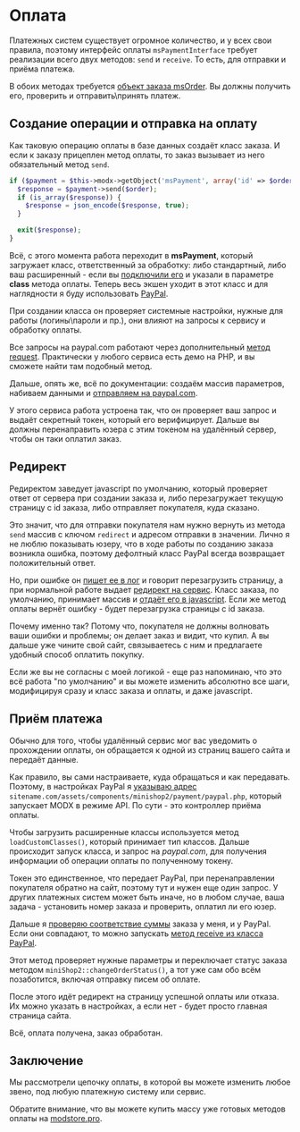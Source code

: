 # Оплата

Платежных систем существует огромное количество, и у всех свои правила, поэтому интерфейс оплаты `msPaymentInterface` требует реализации всего двух методов: `send` и `receive`.
То есть, для отправки и приёма платежа.

В обоих методах требуется [объект заказа msOrder][1]. Вы должны получить его, проверить и отправить\принять платеж.

## Создание операции и отправка на оплату

Как таковую операцию оплаты в базе данных создаёт класс заказа.
И если к заказу прицеплен метод оплаты, то заказ вызывает из него обязательный метод `send`.

```php
if ($payment = $this->modx->getObject('msPayment', array('id' => $order->get('payment'), 'active' => 1))) {
  $response = $payment->send($order);
  if (is_array($response)) {
    $response = json_encode($response, true);
  }

  exit($response);
}
```

Всё, с этого момента работа переходит в **msPayment**, который загружает класс, ответственный за обработку: либо стандартный, либо ваш расширенный - если вы [подключили его][2] и указали в параметре **class** метода оплаты.
Теперь весь экшен уходит в этот класс и для наглядности я буду использовать [PayPal][10].

При создании класса он проверяет системные настройки, нужные для работы (логины\пароли и пр.), они влияют на запросы к сервису и обработку оплаты.

Все запросы на paypal.com работают через дополнительный [метод request][11].
Практически у любого сервиса есть демо на PHP, и вы сможете найти там подобный метод.

Дальше, опять же, всё по документации: создаём массив параметров, набиваем данными и [отправляем на paypal.com][12].

У этого сервиса работа устроена так, что он проверяет ваш запрос и выдаёт секретный токен, который его верифицирует.
Дальше вы должны перенаправить юзера с этим токеном на удалённый сервер, чтобы он таки оплатил заказ.

## Редирект

Редиректом заведует javascript по умолчанию, который проверяет ответ от сервера при создании заказа и, либо перезагружает текущую страницу с id заказа, либо отправляет покупателя, куда сказано.

Это значит, что для отправки покупателя нам нужно вернуть из метода `send` массив с ключом `redirect` и адресом отправки в значении.
Лично я не люблю показывать юзеру, что в ходе работы по созданию заказа возникла ошибка, поэтому дефолтный класс PayPal всегда возвращает положительный ответ.

Но, при ошибке он [пишет ее в лог][13] и говорит перезагрузить страницу, а при нормальной работе выдает [редирект на сервис][14].
Класс заказа, по умолчанию, принимает массив и [отдаёт его в javascript][15].
Если же метод оплаты вернёт ошибку - будет перезагрузка страницы с id заказа.

Почему именно так? Потому что, покупателя не должны волновать ваши ошибки и проблемы; он делает заказ и видит, что купил.
А вы дальше уже чините свой сайт, связываетесь с ним и предлагаете удобный способ оплатить покупку.

Если же вы не согласны с моей логикой - еще раз напоминаю, что это всё работа "по умолчанию" и вы можете изменить абсолютно все шаги, модифицируя сразу и класс заказа и оплаты, и даже javascript.

## Приём платежа

Обычно для того, чтобы удалённый сервис мог вас уведомить о прохождении оплаты, он обращается к одной из страниц вашего сайта и передаёт данные.

Как правило, вы сами настраиваете, куда обращаться и как передавать.
Поэтому, в настройках PayPal я [указываю адрес][16] `sitename.com/assets/components/minishop2/payment/paypal.php`, который запускает MODX в режиме API.
По сути - это контроллер приёма оплаты.

Чтобы загрузить расширенные классы используется метод `loadCustomClasses()`, который принимает тип классов.
Дальше происходит запуск класса, и запрос на *paypal.com*, для получения информации об операции оплаты по полученному токену.

Токен это единственное, что передает PayPal, при перенаправлении покупателя обратно на сайт, поэтому тут и нужен еще один запрос.
У других платежных систем может быть иначе, но в любом случае, ваша задача - установить номер заказа и проверить, оплатил ли его юзер.

Дальше я [проверяю соответствие суммы][17] заказа у меня, и у PayPal. Если они совпадают, то можно запускать [метод receive из класса PayPal][18].

Этот метод проверяет нужные параметры и переключает статус заказа методом `miniShop2::changeOrderStatus()`, а тот уже сам обо всём позаботится, включая отправку писем об оплате.

После этого идёт редирект на страницу успешной оплаты или отказа.
Их можно указать в настройках, а если нет - будет просто главная страница сайта.

Всё, оплата получена, заказ обработан.

## Заключение

Мы рассмотрели цепочку оплаты, в которой вы можете изменить любое звено, под любую платежную систему или сервис.

Обратите внимание, что вы можете купить массу уже готовых методов оплаты на [modstore.pro][2].

[1]: /components/minishop2/development/services/order
[2]: https://modstore.pro/packages/integration/?resource|parent=1260
[10]: https://github.com/bezumkin/miniShop2/blob/c384bddbedfc6b0cc0c7046a8ba2393979300cff/core/components/minishop2/custom/payment/paypal.class.php
[11]: https://github.com/bezumkin/miniShop2/blob/c384bddbedfc6b0cc0c7046a8ba2393979300cff/core/components/minishop2/custom/payment/paypal.class.php#L103
[12]: https://github.com/bezumkin/miniShop2/blob/c384bddbedfc6b0cc0c7046a8ba2393979300cff/core/components/minishop2/custom/payment/paypal.class.php#L29
[13]: https://github.com/bezumkin/miniShop2/blob/c384bddbedfc6b0cc0c7046a8ba2393979300cff/core/components/minishop2/custom/payment/paypal.class.php#L62
[14]: https://github.com/bezumkin/miniShop2/blob/c384bddbedfc6b0cc0c7046a8ba2393979300cff/core/components/minishop2/custom/payment/paypal.class.php#L59
[15]: https://github.com/bezumkin/miniShop2/blob/c384bddbedfc6b0cc0c7046a8ba2393979300cff/core/components/minishop2/model/minishop2/msorderhandler.class.php#L285
[16]: https://github.com/bezumkin/miniShop2/blob/c384bddbedfc6b0cc0c7046a8ba2393979300cff/core/components/minishop2/custom/payment/paypal.class.php#L36
[17]: https://github.com/bezumkin/miniShop2/blob/c384bddbedfc6b0cc0c7046a8ba2393979300cff/assets/components/minishop2/payment/paypal.php#L31
[18]: https://github.com/bezumkin/miniShop2/blob/c384bddbedfc6b0cc0c7046a8ba2393979300cff/core/components/minishop2/custom/payment/paypal.class.php#L69
